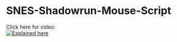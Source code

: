 # SNES-Shadowrun-Mouse-Script

Click here for video:\
[![Explained here](https://img.youtube.com/vi/iMCH3osL8bw/0.jpg)](
https://youtu.be/gOv7DtE3oas)


